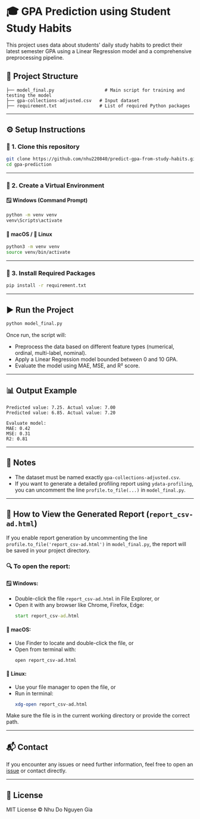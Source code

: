 
# 🎓 GPA Prediction using Student Study Habits

This project uses data about students' daily study habits to predict their latest semester GPA using a Linear Regression model and a comprehensive preprocessing pipeline.

## 📁 Project Structure

```
├── model_final.py                   # Main script for training and testing the model
├── gpa-collections-adjusted.csv   # Input dataset
├── requirement.txt                # List of required Python packages
```

---

## ⚙️ Setup Instructions

### 🔹 1. Clone this repository

```bash
git clone https://github.com/nhu220840/predict-gpa-from-study-habits.git
cd gpa-prediction
```

---

### 🔹 2. Create a Virtual Environment

#### 🪟 Windows (Command Prompt)

```cmd
python -m venv venv
venv\Scripts\activate
```

#### 🍎 macOS / 🐧 Linux

```bash
python3 -m venv venv
source venv/bin/activate
```

---

### 🔹 3. Install Required Packages

```bash
pip install -r requirement.txt
```

---

## ▶️ Run the Project

```bash
python model_final.py
```

Once run, the script will:
- Preprocess the data based on different feature types (numerical, ordinal, multi-label, nominal).
- Apply a Linear Regression model bounded between 0 and 10 GPA.
- Evaluate the model using MAE, MSE, and R² score.

---

## 📊 Output Example

```
Predicted value: 7.25. Actual value: 7.00
Predicted value: 6.85. Actual value: 7.20

Evaluate model:
MAE: 0.42
MSE: 0.31
R2: 0.81
```

---

## 📌 Notes

- The dataset must be named exactly `gpa-collections-adjusted.csv`.
- If you want to generate a detailed profiling report using `ydata-profiling`, you can uncomment the line `profile.to_file(...)` in `model_final.py`.

---

## 📄 How to View the Generated Report (`report_csv-ad.html`)

If you enable report generation by uncommenting the line `profile.to_file('report_csv-ad.html')` in `model_final.py`, the report will be saved in your project directory.

### 🔍 To open the report:

#### 🪟 Windows:
- Double-click the file `report_csv-ad.html` in File Explorer, or
- Open it with any browser like Chrome, Firefox, Edge:
  ```cmd
  start report_csv-ad.html
  ```

#### 🍎 macOS:
- Use Finder to locate and double-click the file, or
- Open from terminal with:
  ```bash
  open report_csv-ad.html
  ```

#### 🐧 Linux:
- Use your file manager to open the file, or
- Run in terminal:
  ```bash
  xdg-open report_csv-ad.html
  ```

Make sure the file is in the current working directory or provide the correct path.

---

## 📬 Contact

If you encounter any issues or need further information, feel free to open an [issue](https://github.com/nhu220840/predict-gpa-from-study-habits.git) or contact directly.

---

## 📝 License

MIT License © Nhu Do Nguyen Gia
